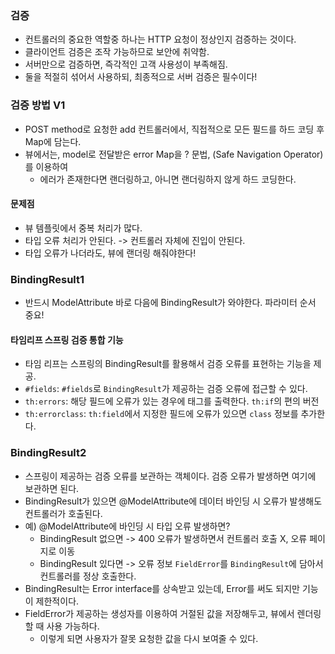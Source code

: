 ### 검증
- 컨트롤러의 중요한 역할중 하나는 HTTP 요청이 정상인지 검증하는 것이다.
- 클라이언트 검증은 조작 가능하므로 보안에 취약함.
- 서버만으로 검증하면, 즉각적인 고객 사용성이 부족해짐.
- 둘을 적절히 섞어서 사용하되, 최종적으로 서버 검증은 필수이다!

### 검증 방법 V1
- POST method로 요청한 add 컨트롤러에서, 직접적으로 모든 필드를 하드 코딩 후 Map에 담는다.
- 뷰에서는, model로 전달받은 error Map을 ? 문법, (Safe Navigation Operator)를 이용하여
  - 에러가 존재한다면 랜더링하고, 아니면 랜더링하지 않게 하드 코딩한다.

#### 문제점
- 뷰 템플릿에서 중복 처리가 많다.
- 타입 오류 처리가 안된다. -> 컨트롤러 자체에 진입이 안된다.
- 타입 오류가 나더라도, 뷰에 랜더링 해줘야한다!

### BindingResult1
- 반드시 ModelAttribute 바로 다음에 BindingResult가 와야한다. 파라미터 순서 중요!
#### 타임리프 스프링 검증 통합 기능
- 타임 리프는 스프링의 BindingResult를 활용해서 검증 오류를 표현하는 기능을 제공.
- `#fields`: `#fields`로 `BindingResult`가 제공하는 검증 오류에 접근할 수 있다.
- `th:errors`: 해당 필드에 오류가 있는 경우에 태그를 출력한다. `th:if`의 편의 버전
- `th:errorclass`: `th:field`에서 지정한 필드에 오류가 있으면 `class` 정보를 추가한다.

### BindingResult2
- 스프링이 제공하는 검증 오류를 보관하는 객체이다. 검증 오류가 발생하면 여기에 보관하면 된다.
- BindingResult가 있으면 @ModelAttribute에 데이터 바인딩 시 오류가 발생해도 컨트롤러가 호출된다.
- 예) @ModelAttribute에 바인딩 시 타입 오류 발생하면?
  - BindingResult 없으면 -> 400 오류가 발생하면서 컨트롤러 호출 X, 오류 페이지로 이동
  - BindingResult 있다면 -> 오류 정보 `FieldError`를 `BindingResult`에 담아서 컨트롤러를 정상 호출한다.
- BindingResult는 Error interface를 상속받고 있는데, Error를 써도 되지만 기능이 제한적이다.
- FieldError가 제공하는 생성자를 이용하여 거절된 값을 저장해두고, 뷰에서 렌더링할 때 사용 가능하다.
  - 이렇게 되면 사용자가 잘못 요청한 값을 다시 보여줄 수 있다.
